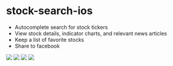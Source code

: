 # stock-search-ios

* Autocomplete search for stock tickers
* View stock details, indicator charts, and relevant news articles
* Keep a list of favorite stocks
* Share to facebook


![](https://user-images.githubusercontent.com/6413636/35263889-734fdb12-ffcf-11e7-82d1-904ee677e621.png)
![](https://user-images.githubusercontent.com/6413636/35263887-73044b34-ffcf-11e7-8ce3-56a80917abb3.png)
![](https://user-images.githubusercontent.com/6413636/35263886-72eae7e8-ffcf-11e7-8324-0bcc344de2a0.png)
![](https://user-images.githubusercontent.com/6413636/35263888-7323b7e4-ffcf-11e7-9ef6-3656e98baf5b.png)
